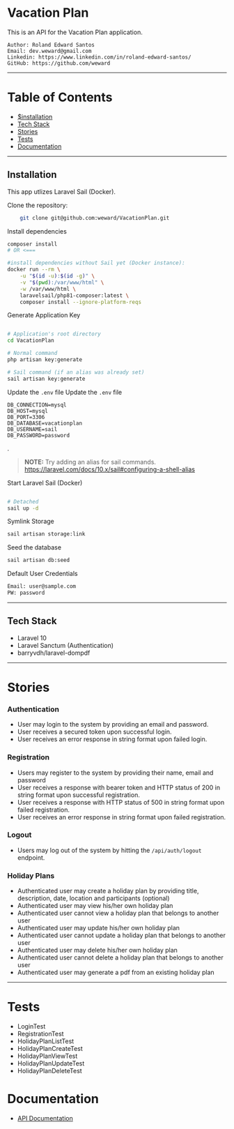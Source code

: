 # Vacation Plan

This is an API for the Vacation Plan application.


```
Author: Roland Edward Santos
Email: dev.weward@gmail.com
Linkedin: https://www.linkedin.com/in/roland-edward-santos/
GitHub: https://github.com/weward 
```


--- 


# Table of Contents

- [$installation](#installation)
- [Tech Stack](#tech-stack)
- [Stories](#stories)
- [Tests](#tests)
- [Documentation](#documentation)


---

## Installation

This app utlizes Laravel Sail (Docker). 

Clone the repository:

```bash 
    git clone git@github.com:weward/VacationPlan.git

```


Install dependencies 

```bash
composer install
# OR <===

#install dependencies without Sail yet (Docker instance):
docker run --rm \
    -u "$(id -u):$(id -g)" \
    -v "$(pwd):/var/www/html" \
    -w /var/www/html \
    laravelsail/php81-composer:latest \
    composer install --ignore-platform-reqs

```

Generate Application Key 

```bash 

# Application's root directory
cd VacationPlan 

# Normal command
php artisan key:generate

# Sail command (if an alias was already set)
sail artisan key:generate
```


Update the `.env` file
Update the `.env` file

```
DB_CONNECTION=mysql
DB_HOST=mysql
DB_PORT=3306
DB_DATABASE=vacationplan
DB_USERNAME=sail
DB_PASSWORD=password

```


.
> **NOTE:**
> Try adding an alias for sail commands. https://laravel.com/docs/10.x/sail#configuring-a-shell-alias




Start Laravel Sail (Docker)

```bash

# Detached 
sail up -d

``` 

Symlink Storage

```bash
sail artisan storage:link
```

Seed the database

```bash 
sail artisan db:seed
```

Default User Credentials

```bash
Email: user@sample.com
PW: password
```

---

## Tech Stack 

- Laravel 10
- Laravel Sanctum (Authentication)
- barryvdh/laravel-dompdf

---

# Stories

### Authentication

- User may login to the system by providing an email and password.
- User receives a secured token upon successful login.
- User receives an error response in string format upon failed login.

### Registration 
- Users may register to the system by providing their name, email and password
- User receives a response with bearer token and HTTP status of 200 in string format upon successful registration.
- User receives a response with HTTP status of 500 in string format upon failed registration.
- User receives an error response in string format upon failed registration.

### Logout 
- Users may log out of the system by hitting the `/api/auth/logout` endpoint.


### Holiday Plans
- Authenticated user may create a holiday plan by providing title, description, date, location and participants (optional)
- Authenticated user may view his/her own holiday plan
- Authenticated user cannot view a holiday plan that belongs to another user
- Authenticated user may update his/her own holiday plan
- Authenticated user cannot update a holiday plan that belongs to another user
- Authenticated user may delete his/her own holiday plan
- Authenticated user cannot delete a holiday plan that belongs to another user
- Authenticated user may generate a pdf from an existing holiday plan


--- 


# Tests

- LoginTest
- RegistrationTest
- HolidayPlanListTest
- HolidayPlanCreateTest
- HolidayPlanViewTest
- HolidayPlanUpdateTest
- HolidayPlanDeleteTest


# Documentation

- [API Documentation](https://documenter.getpostman.com/view/6440758/2sA2xh3YT4)






